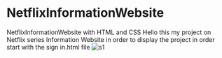 # NetflixInformationWebsite

NetflixInformationWebsite  with HTML and CSS Hello this  my  project on Netflix series Information Website
in order to display the project in order start with the sign in.html file
![s1](https://user-images.githubusercontent.com/100614036/172237641-ac7e1322-f8b6-4451-959d-9d9443afff61.png)

